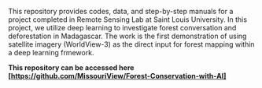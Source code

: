This repository provides codes, data, and step-by-step manuals for a project completed in Remote Sensing Lab at Saint Louis University. 
In this project, we utilize deep learning to investigate forest conversation and deforestation in Madagascar. The work is the first demonstration of using satellite imagery (WorldView-3) as the direct input for forest mapping within a deep learning frmework. 

**This repository can be accessed here [https://github.com/MissouriView/Forest-Conservation-with-AI]**
